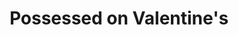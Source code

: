 --- 
title: Possessed on Valentine's
description:
price: "SOLD"
category: 
images: 
    - /assets/img/vm.png
order: 509
---